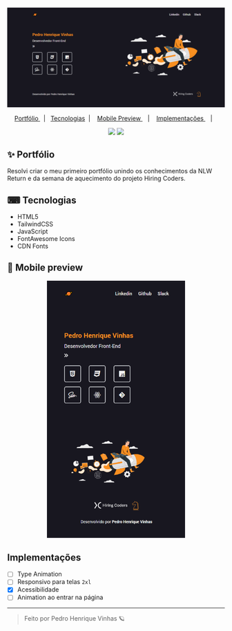 
<p align="center">
<img width='1024px'  src="./.github/Desktop.png">
</p>

<p align="center">
  <a href="#-Portfólio"> Portfólio </a>&nbsp;&nbsp;|&nbsp;&nbsp;
  <a href="#-Tecnologias"> Tecnologias</a>&nbsp;&nbsp;|&nbsp;&nbsp;&nbsp;
  <a href="#-Mobile-Preview"> Mobile Preview </a>&nbsp;&nbsp;&nbsp;|&nbsp;&nbsp;&nbsp;
  <a href="#-Implementações"> Implementações </a>&nbsp;&nbsp;&nbsp;|&nbsp;&nbsp;&nbsp;
</p>

 <p align="center">
    <img src="https://shields.io/badge/-HTML5-ff7f00?logo=html5&logoColor=white&style=flat?&color=3f3d56&labelColor=f88f20&?logoWidth=60">
    <img src="https://shields.io/badge/-Tailwind-f88f20?logo=tailwindcss&logoColor=white&style=flat?&color=3f3d56&labelColor=f88f20&?logoWidth=60">
 </p>


## ✨ Portfólio
Resolvi criar o meu primeiro portfólio unindo os conhecimentos da NLW Return e da semana de aquecimento do projeto Hiring Coders. 

## ⌨ Tecnologias
- HTML5
- TailwindCSS
- JavaScript
- FontAwesome Icons
- CDN Fonts

## 🤳 Mobile preview

<div align="center">
<img width='320px'  src="./.github/Mobile.png">
</div>

## Implementações
- [ ] Type Animation
- [ ] Responsivo para telas `2xl`
- [X] Acessibilidade
- [ ] Animation ao entrar na página

--- 

<blockquote> Feito por Pedro Henrique Vinhas 🪐 </blockquote>
